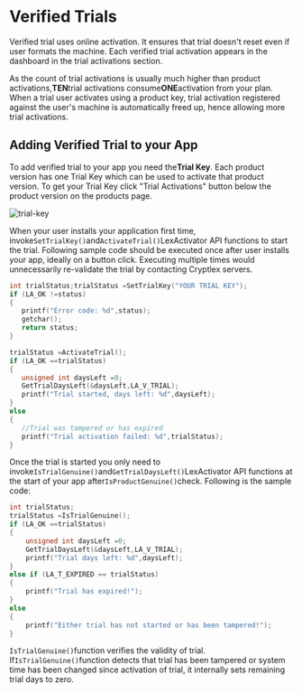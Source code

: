 # Verified Trials

Verified trial uses online activation. It ensures that trial doesn't reset even if user formats the machine. Each verified trial activation appears in the dashboard in the trial activations section.

As the count of trial activations is usually much higher than product activations,**TEN**trial activations consume**ONE**activation from your plan. When a trial user activates using a product key, trial activation registered against the user's machine is automatically freed up, hence allowing more trial activations.

## Adding Verified Trial to your App

To add verified trial to your app you need the**Trial Key**. Each product version has one Trial Key which can be used to activate that product version. To get your Trial Key click "Trial Activations" button below the product version on the products page.

![trial-key](https://cryptlex.com/public/img/docs/trial-key.png)

When your user installs your application first time, invoke`SetTrialKey()`and`ActivateTrial()`LexActivator API functions to start the trial. Following sample code should be executed once after user installs your app, ideally on a button click. Executing multiple times would unnecessarily re-validate the trial by contacting Cryptlex servers.

```c
int trialStatus;trialStatus =SetTrialKey("YOUR TRIAL KEY");
if (LA_OK !=status)
{
   printf("Error code: %d",status);
   getchar();
   return status;
}

trialStatus =ActivateTrial();
if (LA_OK ==trialStatus)
{
   unsigned int daysLeft =0;
   GetTrialDaysLeft(&daysLeft,LA_V_TRIAL);
   printf("Trial started, days left: %d",daysLeft);
}
else
{
   //Trial was tampered or has expired
   printf("Trial activation failed: %d",trialStatus);
}
```

Once the trial is started you only need to invoke`IsTrialGenuine()`and`GetTrialDaysLeft()`LexActivator API functions at the start of your app after`IsProductGenuine()`check. Following is the sample code:

```c
int trialStatus;
trialStatus =IsTrialGenuine();
if (LA_OK ==trialStatus)
{
    unsigned int daysLeft =0;
    GetTrialDaysLeft(&daysLeft,LA_V_TRIAL);
    printf("Trial days left: %d",daysLeft);
}
else if (LA_T_EXPIRED == trialStatus)
{
    printf("Trial has expired!");
}
else
{
    printf("Either trial has not started or has been tampered!");
}
```

`IsTrialGenuine()`function verifies the validity of trial. If`IsTrialGenuine()`function detects that trial has been tampered or system time has been changed since activation of trial, it internally sets remaining trial days to zero.

